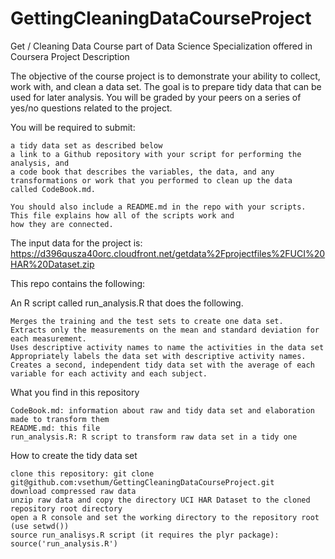 # GettingCleaningDataCourseProject

Get / Cleaning Data Course part of Data Science Specialization offered in Coursera
Project Description

The objective of the course project is to demonstrate your ability to collect, work with, and clean a data set. 
The goal is to prepare tidy data that can be used for later analysis. 
You will be graded by your peers on a series of yes/no questions related to the project.

You will be required to submit:

    a tidy data set as described below
    a link to a Github repository with your script for performing the analysis, and
    a code book that describes the variables, the data, and any transformations or work that you performed to clean up the data 
    called CodeBook.md. 
    
    You should also include a README.md in the repo with your scripts. This file explains how all of the scripts work and 
    how they are connected.

The input data for the project is: https://d396qusza40orc.cloudfront.net/getdata%2Fprojectfiles%2FUCI%20HAR%20Dataset.zip

This repo contains the following:

An R script called run_analysis.R that does the following.

    Merges the training and the test sets to create one data set.
    Extracts only the measurements on the mean and standard deviation for each measurement.
    Uses descriptive activity names to name the activities in the data set
    Appropriately labels the data set with descriptive activity names.
    Creates a second, independent tidy data set with the average of each variable for each activity and each subject.

What you find in this repository

    CodeBook.md: information about raw and tidy data set and elaboration made to transform them
    README.md: this file
    run_analysis.R: R script to transform raw data set in a tidy one

How to create the tidy data set

    clone this repository: git clone git@github.com:vsethum/GettingCleaningDataCourseProject.git
    download compressed raw data
    unzip raw data and copy the directory UCI HAR Dataset to the cloned repository root directory
    open a R console and set the working directory to the repository root (use setwd())
    source run_analisys.R script (it requires the plyr package): source('run_analysis.R')
